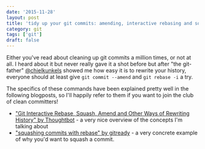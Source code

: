 ```yaml
---
date: '2015-11-28'
layout: post
title: 'tidy up your git commits: amending, interactive rebasing and squashing commits'
category: git
tags: ['git']
draft: false
---
```


Either you've read about cleaning up git commits a million times, or not at all. I heard about it but never really gave it a shot before but after "the git-father" [@chielkunkels](http://www.twitter.com/chielkunkels) showed me how easy it is to rewrite your history, everyone should at least give `git commit --amend` and `git rebase -i` a try.

The specifics of these commands have been explained pretty well in the following blogposts, so I'll happily refer to them if you want to join the club of clean committers!

-   ["Git Interactive Rebase, Squash, Amend and Other Ways of Rewriting History" by Thoughtbot](https://robots.thoughtbot.com/git-interactive-rebase-squash-amend-rewriting-history) - a very nice overview of the concepts I'm talking about
-   ["squashing commits with rebase" by gitready](http://gitready.com/advanced/2009/02/10/squashing-commits-with-rebase.html) - a very concrete example of why you'd want to squash a commit.
